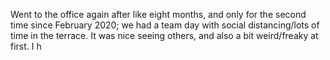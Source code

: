 
Went to the office again after like eight months, and only for the second time since February 2020; we had a team day with social distancing/lots of time in the terrace. It was nice seeing others, and also a bit weird/freaky at first. I h